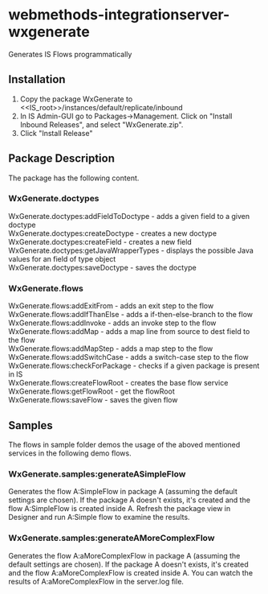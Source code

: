 # webmethods-integrationserver-wxgenerate
Generates IS Flows programmatically

## Installation
1) Copy the package WxGenerate to <<IS_root>>/instances/default/replicate/inbound
2) In IS Admin-GUI go to Packages->Management. Click on "Install Inbound Releases", and select "WxGenerate.zip".
3) Click "Install Release"

## Package Description
The package has the following content.

### WxGenerate.doctypes
WxGenerate.doctypes:addFieldToDoctype		- adds a given field to a given doctype<br />
WxGenerate.doctypes:createDoctype			- creates a new doctype<br />
WxGenerate.doctypes:createField				- creates a new field<br />
WxGenerate.doctypes:getJavaWrapperTypes		- displays the possible Java values for an field of type object<br />
WxGenerate.doctypes:saveDoctype				- saves the doctype<br />

### WxGenerate.flows
WxGenerate.flows:addExitFrom				- adds an exit step to the flow<br />
WxGenerate.flows:addIfThanElse				- adds a if-then-else-branch to the flow<br />
WxGenerate.flows:addInvoke					- adds an invoke step to the flow<br />
WxGenerate.flows:addMap						- adds a map line from source to dest field to the flow<br />
WxGenerate.flows:addMapStep					- adds a map step to the flow<br />
WxGenerate.flows:addSwitchCase				- adds a switch-case step to the flow<br />
WxGenerate.flows:checkForPackage			- checks if a given package is present in IS<br />
WxGenerate.flows:createFlowRoot				- creates the base flow service<br />
WxGenerate.flows:getFlowRoot				- get the flowRoot<br />
WxGenerate.flows:saveFlow					- saves the given flow<br />

## Samples
The flows in sample folder demos the usage of the aboved mentioned services in the following demo flows.

### WxGenerate.samples:generateASimpleFlow
Generates the flow A:SimpleFlow in package A (assuming the default settings are chosen).
If the package A doesn't exists, it's created and the flow A:SimpleFlow is created inside A.
Refresh the package view in Designer and run A:Simple flow to examine the results.

### WxGenerate.samples:generateAMoreComplexFlow
Generates the flow A:aMoreComplexFlow in package A (assuming the default settings are chosen).
If the package A doesn't exists, it's created and the flow A:aMoreComplexFlow is created inside A.
You can watch the results of A:aMoreComplexFlow in the server.log file.



